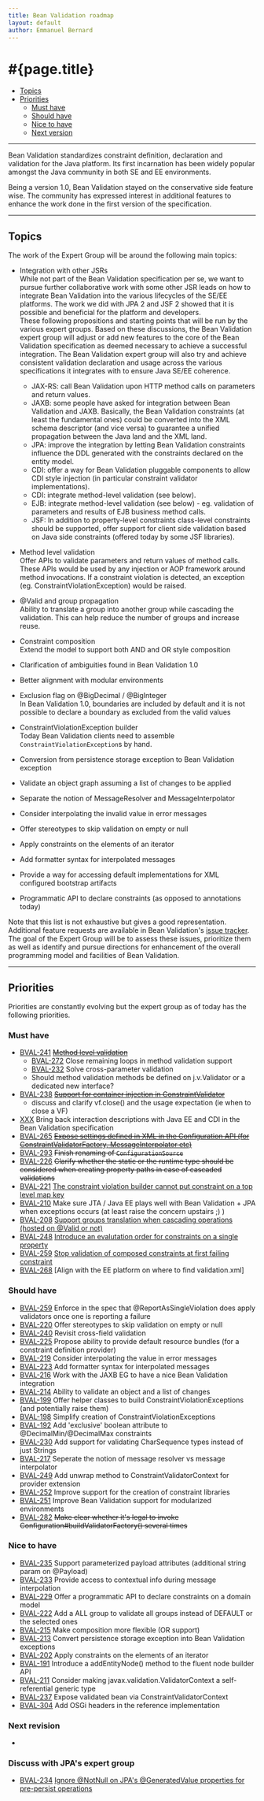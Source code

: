 ```yaml
---
title: Bean Validation roadmap
layout: default
author: Emmanuel Bernard
---
```


# #{page.title}

* [Topics](#topics)
* [Priorities](#priorities)
  * [Must have](#must-have)
  * [Should have](#should-have)
  * [Nice to have](#nice-to-have)
  * [Next version](#next)

***

Bean Validation standardizes constraint definition, declaration and validation for the Java platform. Its first incarnation has been widely popular amongst the Java community in both SE and EE environments.

Being a version 1.0, Bean Validation stayed on the conservative side feature wise. The community has expressed interest in additional features to enhance the work done in the first version of the specification.

***

## Topics <a id="topics"></a>

The work of the Expert Group will be around the following main topics:

* Integration with other JSRs   
 While not part of the Bean Validation specification per se, we want to pursue further collaborative work with some other JSR leads on how to integrate Bean Validation into the various lifecycles of the SE/EE platforms. The work we did with JPA 2 and JSF 2 showed that it is possible and beneficial for the platform and developers.   
 These following propositions and starting points that will be run by the various expert groups. Based on these discussions, the Bean Validation expert group will adjust or add new features to the core of the Bean Validation specification as deemed necessary to achieve a successful integration. The Bean Validation expert group will also try and achieve consistent validation declaration and usage across the various specifications it integrates with to ensure Java SE/EE coherence.  
 
    * JAX-RS: call Bean Validation upon HTTP method calls on parameters and return values.
    * JAXB: some people have asked for integration between Bean Validation and JAXB. Basically, the Bean Validation constraints (at least the fundamental ones) could be converted into the XML schema descriptor (and vice versa) to guarantee a unified propagation between the Java land and the XML land.
    * JPA: improve the integration by letting Bean Validation constraints influence the DDL generated with the constraints declared on the entity model.
    * CDI: offer a way for Bean Validation pluggable components to allow CDI style injection (in particular constraint validator implementations).
    * CDI: integrate method-level validation (see below).
    * EJB: integrate method-level validation (see below) - eg. validation of parameters and results of EJB business method calls.
    * JSF: In addition to property-level constraints class-level constraints should be supported, offer support for client side validation based on Java side constraints (offered today by some JSF libraries).    
    
* Method level validation   
 Offer APIs to validate parameters and return values of method calls. These APIs would be used by any injection or AOP framework around method invocations. If a constraint violation is detected, an exception (eg. ConstraintViolationException) would be raised.
* @Valid and group propagation   
 Ability to translate a group into another group while cascading the validation. This can help reduce the number of groups and increase reuse.
* Constraint composition   
 Extend the model to support both AND and OR style composition
* Clarification of ambiguities found in Bean Validation 1.0
* Better alignment with modular environments
* Exclusion flag on @BigDecimal / @BigInteger   
 In Bean Validation 1.0, boundaries are included by default and it is not possible to declare a boundary as excluded from the valid values
* ConstraintViolationException builder   
 Today Bean Validation clients need to assemble `ConstraintViolationException`s by hand.
* Conversion from persistence storage exception to Bean Validation exception
* Validate an object graph assuming a list of changes to be applied
* Separate the notion of MessageResolver and MessageInterpolator
* Consider interpolating the invalid value in error messages
* Offer stereotypes to skip validation on empty or null
* Apply constraints on the elements of an iterator
* Add formatter syntax for interpolated messages
* Provide a way for accessing default implementations for XML configured bootstrap artifacts
* Programmatic API to declare constraints (as opposed to annotations today)   


Note that this list is not exhaustive but gives a good representation. Additional feature requests are available in Bean Validation's [issue tracker](/issues).   
The goal of the Expert Group will be to assess these issues, prioritize them as well as identify and pursue directions for enhancement of the overall programming model and facilities of Bean Validation.

***

## Priorities <a id="priorities"></a>

Priorities are constantly evolving but the expert group as of today has the following priorities.

### Must have  <a id="must-have"></a>

- [BVAL-241](https://hibernate.onjira.com/browse/BVAL-241) <s>[Method level validation](/proposals/BVAL-241)</s>
    - [BVAL-272](https://hibernate.onjira.com/browse/BVAL-272) Close remaining loops in method validation support
    - [BVAL-232](https://hibernate.onjira.com/browse/BVAL-232) Solve cross-parameter validation
    - Should method validation methods be defined on j.v.Validator or a
      dedicated new interface?
- [BVAL-238](https://hibernate.onjira.com/browse/BVAL-238) <s>[Support for container injection in ConstraintValidator](/proposals/BVAL-238)</s>
    - discuss and clarify vf.close() and the usage expectation (ie when to close a VF)
- [XXX]() Bring back interaction descriptions with Java EE and CDI in the Bean Validation specification
- [BVAL-265](https://hibernate.onjira.com/browse/BVAL-265) <s>[Expose settings defined in XML in the Configuration API (for ConstraintValidatorFactory, MessageInterpolator etc)](/proposals/BVAL-265)</s>
- [BVAL-293](https://hibernate.onjira.com/browse/BVAL-293) <s>Finish renaming of `ConfigurationSource`</s>
- [BVAL-226](https://hibernate.onjira.com/browse/BVAL-226) <s>Clarify whether the static or the runtime type should be considered when creating property paths in case of cascaded validations</s>
- [BVAL-221](https://hibernate.onjira.com/browse/BVAL-221) [The constraint violation builder cannot put constraint on a top level map key](/proposals/BVAL-221)
- [BVAL-210](https://hibernate.onjira.com/browse/BVAL-210) Make sure JTA / Java EE plays well with Bean Validation + JPA when exceptions occurs (at least raise the concern upstairs ;) )
- [BVAL-208](https://hibernate.onjira.com/browse/BVAL-208) [Support groups translation when cascading operations (hosted on @Valid or not)](/proposals/BVAL-208)
- [BVAL-248](https://hibernate.onjira.com/browse/BVAL-248) [Introduce an evalutation order for constraints on a single property](/proposals/BVAL-248)
- [BVAL-259](https://hibernate.onjira.com/browse/BVAL-259) [Stop validation of composed constraints at first failing constraint](/proposals/BVAL-259)
- [BVAL-268](https://hibernate.onjira.com/browse/BVAL-268) [Align with the EE platform on where to find validation.xml]

### Should have <a id="should-have"></a>
- [BVAL-259](https://hibernate.onjira.com/browse/BVAL-259) Enforce in the spec that @ReportAsSingleViolation does apply validators once one is reporting a failure
- [BVAL-220](https://hibernate.onjira.com/browse/BVAL-220) Offer stereotypes to skip validation on empty or null
- [BVAL-240](https://hibernate.onjira.com/browse/BVAL-240) Revisit cross-field validation
- [BVAL-225](https://hibernate.onjira.com/browse/BVAL-225) Propose ability to provide default resource bundles (for a constraint definition provider)
- [BVAL-219](https://hibernate.onjira.com/browse/BVAL-219) Consider interpolating the value in error messages
- [BVAL-223](https://hibernate.onjira.com/browse/BVAL-223) Add formatter syntax for interpolated messages
- [BVAL-216](https://hibernate.onjira.com/browse/BVAL-216) Work with the JAXB EG to have a nice Bean Validation integration
- [BVAL-214](https://hibernate.onjira.com/browse/BVAL-214) Ability to validate an object and a list of changes
- [BVAL-199](https://hibernate.onjira.com/browse/BVAL-199) Offer helper classes to build ConstraintViolationExceptions (and potentially raise them)
- [BVAL-198](https://hibernate.onjira.com/browse/BVAL-198) Simplify creation of ConstraintViolationExceptions
- [BVAL-192](https://hibernate.onjira.com/browse/BVAL-192) Add 'exclusive' boolean attribute to @DecimalMin/@DecimalMax constraints
- [BVAL-230](https://hibernate.onjira.com/browse/BVAL-230) Add support for validating CharSequence types instead of just Strings
- [BVAL-217](https://hibernate.onjira.com/browse/BVAL-217) Seperate the notion of message resolver vs message interpolator
- [BVAL-249](https://hibernate.onjira.com/browse/BVAL-249) Add unwrap method to ConstraintValidatorContext for provider extension
- [BVAL-252](https://hibernate.onjira.com/browse/BVAL-252) Improve support for the creation of constraint libraries
- [BVAL-251](https://hibernate.onjira.com/browse/BVAL-251) Improve Bean Validation support for modularized environments
- [BVAL-282](https://hibernate.onjira.com/browse/BVAL-282) <s>Make clear whether it's legal to invoke Configuration#buildValidatorFactory() several times</s>

### Nice to have <a id="nice-to-have"></a>

- [BVAL-235](https://hibernate.onjira.com/browse/BVAL-235) Support parameterized payload attributes (additional string param on @Payload)
- [BVAL-233](https://hibernate.onjira.com/browse/BVAL-233) Provide access to contextual info during message interpolation
- [BVAL-229](https://hibernate.onjira.com/browse/BVAL-229) Offer a programmatic API to declare constraints on a domain model
- [BVAL-222](https://hibernate.onjira.com/browse/BVAL-222) Add a ALL group to validate all groups instead of DEFAULT or the selected ones
- [BVAL-215](https://hibernate.onjira.com/browse/BVAL-215) Make composition more flexible (OR support)
- [BVAL-213](https://hibernate.onjira.com/browse/BVAL-213) Convert persistence storage exception into Bean Validation exceptions
- [BVAL-202](https://hibernate.onjira.com/browse/BVAL-202) Apply constraints on the elements of an iterator
- [BVAL-191](https://hibernate.onjira.com/browse/BVAL-191) Introduce a addEntityNode() method to the fluent node builder API
- [BVAL-211](https://hibernate.onjira.com/browse/BVAL-211) Consider making javax.validation.ValidatorContext a self-referential generic type
- [BVAL-237](https://hibernate.onjira.com/browse/BVAL-237) Expose validated bean via ConstraintValidatorContext
- [BVAL-304](https://hibernate.onjira.com/browse/BVAL-304) Add OSGi headers in the reference implementation

### Next revision  <a id="next"></a>
-

### Discuss with JPA's expert group
- [BVAL-234](https://hibernate.onjira.com/browse/BVAL-234) [Ignore @NotNull on JPA's @GeneratedValue properties for pre-persist operations](/proposals/BVAL-234)
